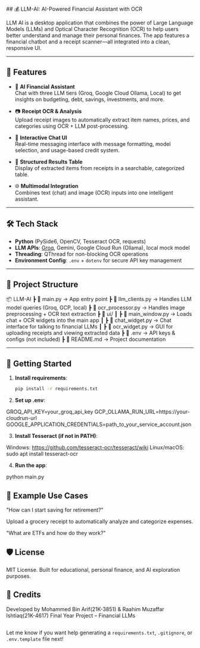 ##﻿ 💰 LLM-AI: AI-Powered Financial Assistant with OCR

LLM AI is a desktop application that combines the power of Large Language Models (LLMs) and Optical Character Recognition (OCR) to help users better understand and manage their personal finances. The app features a financial chatbot and a receipt scanner—all integrated into a clean, responsive UI.

---

## 🚀 Features

- 🤖 **AI Financial Assistant**  
  Chat with three LLM tiers (Groq, Google Cloud Ollama, Local) to get insights on budgeting, debt, savings, investments, and more.

- 📷 **Receipt OCR & Analysis**  
  Upload receipt images to automatically extract item names, prices, and categories using OCR + LLM post-processing.

- 💬 **Interactive Chat UI**  
  Real-time messaging interface with message formatting, model selection, and usage-based credit system.

- 🧾 **Structured Results Table**  
  Display of extracted items from receipts in a searchable, categorized table.

- 🌐 **Multimodal Integration**  
  Combines text (chat) and image (OCR) inputs into one intelligent assistant.

---

## 🛠️ Tech Stack

- **Python** (PySide6, OpenCV, Tesseract OCR, requests)
- **LLM APIs**: [Groq](https://groq.com/), Gemini, Google Cloud Run (Ollama), local mock model
- **Threading**: QThread for non-blocking OCR operations
- **Environment Config**: `.env` + `dotenv` for secure API key management

---

## 📂 Project Structure

📦 LLM-AI
┣ 📜 main.py → App entry point
┣ 📜 llm_clients.py → Handles LLM model queries (Groq, GCP, local)
┣ 📜 ocr_processor.py → Handles image preprocessing + OCR text extraction
┣ 📂 ui/
┃ ┣ 📜 main_window.py → Loads chat + OCR widgets into the main app
┃ ┣ 📜 chat_widget.py → Chat interface for talking to financial LLMs
┃ ┣ 📜 ocr_widget.py → GUI for uploading receipts and viewing extracted data
┣ 📜 .env → API keys & configs (not included)
┣ 📜 README.md → Project documentation


---

## 🔑 Getting Started

1. **Install requirements**:
   ```bash
   pip install -r requirements.txt

2. **Set up .env**:

GROQ_API_KEY=your_groq_api_key
GCP_OLLAMA_RUN_URL=https://your-cloudrun-url
GOOGLE_APPLICATION_CREDENTIALS=path_to_your_service_account.json

3. **Install Tesseract (if not in PATH)**:

Windows: https://github.com/tesseract-ocr/tesseract/wiki
Linux/macOS: sudo apt install tesseract-ocr

4. **Run the app**:

python main.py

## 🧠 Example Use Cases
"How can I start saving for retirement?"

Upload a grocery receipt to automatically analyze and categorize expenses.

"What are ETFs and how do they work?"

## 🛡️ License
MIT License. Built for educational, personal finance, and AI exploration purposes.

## 🙌 Credits
Developed by Mohammed Bin Arif(21K-3851) & Raahim Muzaffar Ishtiaq(21K-4617)
Final Year Project – Financial LLMs

## 
Let me know if you want help generating a `requirements.txt`, `.gitignore`, or `.env.template` file next! ​​
